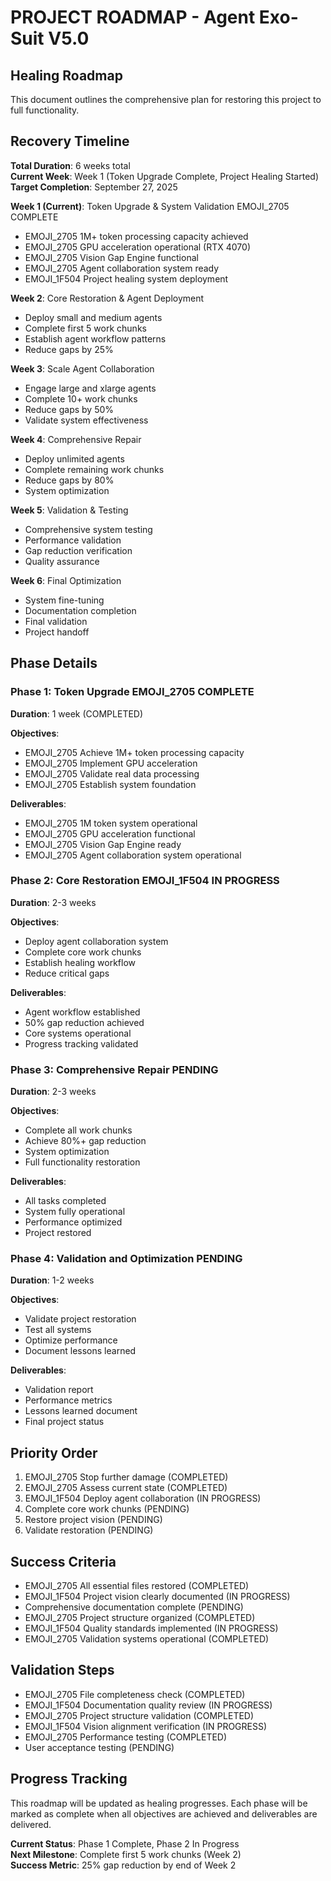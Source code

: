 # PROJECT ROADMAP - Agent Exo-Suit V5.0

## Healing Roadmap
This document outlines the comprehensive plan for restoring this project to full functionality.

## Recovery Timeline
**Total Duration**: 6 weeks total  
**Current Week**: Week 1 (Token Upgrade Complete, Project Healing Started)  
**Target Completion**: September 27, 2025  

**Week 1 (Current)**: Token Upgrade & System Validation EMOJI_2705 COMPLETE
- EMOJI_2705 1M+ token processing capacity achieved
- EMOJI_2705 GPU acceleration operational (RTX 4070)
- EMOJI_2705 Vision Gap Engine functional
- EMOJI_2705 Agent collaboration system ready
- EMOJI_1F504 Project healing system deployment

**Week 2**: Core Restoration & Agent Deployment
- Deploy small and medium agents
- Complete first 5 work chunks
- Establish agent workflow patterns
- Reduce gaps by 25%

**Week 3**: Scale Agent Collaboration
- Engage large and xlarge agents
- Complete 10+ work chunks
- Reduce gaps by 50%
- Validate system effectiveness

**Week 4**: Comprehensive Repair
- Deploy unlimited agents
- Complete remaining work chunks
- Reduce gaps by 80%
- System optimization

**Week 5**: Validation & Testing
- Comprehensive system testing
- Performance validation
- Gap reduction verification
- Quality assurance

**Week 6**: Final Optimization
- System fine-tuning
- Documentation completion
- Final validation
- Project handoff

## Phase Details

### Phase 1: Token Upgrade EMOJI_2705 COMPLETE
**Duration**: 1 week (COMPLETED)

**Objectives**:
- EMOJI_2705 Achieve 1M+ token processing capacity
- EMOJI_2705 Implement GPU acceleration
- EMOJI_2705 Validate real data processing
- EMOJI_2705 Establish system foundation

**Deliverables**:
- EMOJI_2705 1M token system operational
- EMOJI_2705 GPU acceleration functional
- EMOJI_2705 Vision Gap Engine ready
- EMOJI_2705 Agent collaboration system operational

### Phase 2: Core Restoration EMOJI_1F504 IN PROGRESS
**Duration**: 2-3 weeks

**Objectives**:
- Deploy agent collaboration system
- Complete core work chunks
- Establish healing workflow
- Reduce critical gaps

**Deliverables**:
- Agent workflow established
- 50% gap reduction achieved
- Core systems operational
- Progress tracking validated

### Phase 3: Comprehensive Repair  PENDING
**Duration**: 2-3 weeks

**Objectives**:
- Complete all work chunks
- Achieve 80%+ gap reduction
- System optimization
- Full functionality restoration

**Deliverables**:
- All tasks completed
- System fully operational
- Performance optimized
- Project restored

### Phase 4: Validation and Optimization  PENDING
**Duration**: 1-2 weeks

**Objectives**:
- Validate project restoration
- Test all systems
- Optimize performance
- Document lessons learned

**Deliverables**:
- Validation report
- Performance metrics
- Lessons learned document
- Final project status

## Priority Order
1. EMOJI_2705 Stop further damage (COMPLETED)
2. EMOJI_2705 Assess current state (COMPLETED)
3. EMOJI_1F504 Deploy agent collaboration (IN PROGRESS)
4.  Complete core work chunks (PENDING)
5.  Restore project vision (PENDING)
6.  Validate restoration (PENDING)

## Success Criteria
- EMOJI_2705 All essential files restored (COMPLETED)
- EMOJI_1F504 Project vision clearly documented (IN PROGRESS)
-  Comprehensive documentation complete (PENDING)
- EMOJI_2705 Project structure organized (COMPLETED)
- EMOJI_1F504 Quality standards implemented (IN PROGRESS)
- EMOJI_2705 Validation systems operational (COMPLETED)

## Validation Steps
- EMOJI_2705 File completeness check (COMPLETED)
- EMOJI_1F504 Documentation quality review (IN PROGRESS)
- EMOJI_2705 Project structure validation (COMPLETED)
- EMOJI_1F504 Vision alignment verification (IN PROGRESS)
- EMOJI_2705 Performance testing (COMPLETED)
-  User acceptance testing (PENDING)

## Progress Tracking
This roadmap will be updated as healing progresses. Each phase will be marked as complete when all objectives are achieved and deliverables are delivered.

**Current Status**: Phase 1 Complete, Phase 2 In Progress  
**Next Milestone**: Complete first 5 work chunks (Week 2)  
**Success Metric**: 25% gap reduction by end of Week 2
